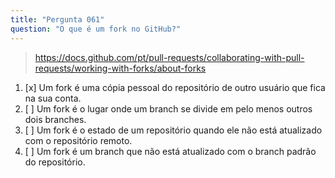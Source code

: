 ```yaml
---
title: "Pergunta 061"
question: "O que é um fork no GitHub?"
---
```



> https://docs.github.com/pt/pull-requests/collaborating-with-pull-requests/working-with-forks/about-forks
1. [x] Um fork é uma cópia pessoal do repositório de outro usuário que fica na sua conta.
1. [ ] Um fork é o lugar onde um branch se divide em pelo menos outros dois branches.
1. [ ] Um fork é o estado de um repositório quando ele não está atualizado com o repositório remoto.
1. [ ] Um fork é um branch que não está atualizado com o branch padrão do repositório.
